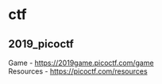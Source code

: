 # ctf

## 2019_picoctf
Game - https://2019game.picoctf.com/game             
Resources - https://picoctf.com/resources
